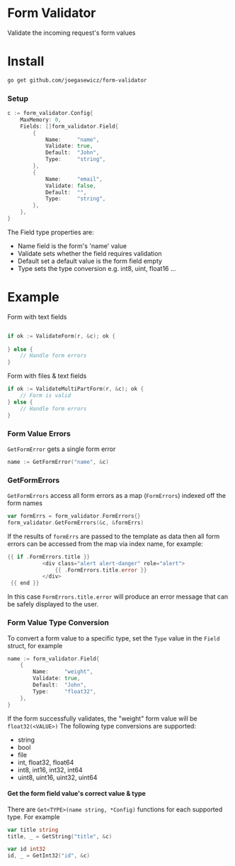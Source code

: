 # Form Validator
Validate the incoming request's form values

# Install
```bash
go get github.com/joegasewicz/form-validator
```

### Setup
```go
c := form_validator.Config{
    MaxMemory: 0,
    Fields: []form_validator.Field{
        {
            Name:     "name",
            Validate: true,
            Default:  "John",
            Type:     "string",
        },
        {
            Name:     "email",
            Validate: false,
            Default:  "",
            Type:     "string",
        },
    },
}
```
The Field type properties are:
 - Name field is the form's 'name' value
 - Validate sets whether the field requires validation
 - Default set a default value is the form field empty
 - Type sets the type conversion e.g. int8, uint, float16 ...
# Example
Form with text fields
```go

if ok := ValidateForm(r, &c); ok {
	
} else {
	// Handle form errors
}
```
Form with files & text fields
```go
if ok := ValidateMultiPartForm(r, &c); ok {
	// Form is valid
} else {
	// Handle form errors
}
```

### Form Value Errors
`GetFormError` gets a single form error
```go
name := GetFormError("name", &c)
```
### GetFormErrors
`GetFormErrors` access all form errors as a map (`FormErrors`) indexed off the form names
```go
var formErrs = form_validator.FormErrors{}
form_validator.GetFormErrors(&c, &formErrs)
```
If the results of `formErrs` are passed to the template as data then
all form errors can be accessed from the map via index name, for example:
```go
{{ if .FormErrors.title }}
           <div class="alert alert-danger" role="alert">
               {{ .FormErrors.title.error }}
           </div>
 {{ end }}
```
In this case `FormErrors.title.error` will produce an error message that
can be safely displayed to the user.

### Form Value Type Conversion
To convert a form value to a specific type, set the `Type` value in the `Field` struct, for example
```go
name := form_validator.Field{
    {
        Name:     "weight",
        Validate: true,
        Default:  "John",
        Type:     "float32",
    },
}
```
If the form successfully validates, the "weight" form value will be `float32(<VALUE>)`
The following type conversions are supported:
- string
- bool
- file
- int, float32, float64
- int8, int16, int32, int64
- uint8, uint16, uint32, uint64

#### Get the form field value's correct value & type
There are `Get<TYPE>(name string, *Config)` functions for each supported type.
For example
```go
var title string
title, _ = GetString("title", &c)

var id int32
id, _ = GetInt32("id", &c)
```
